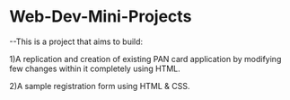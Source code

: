 # Web-Dev-Mini-Projects

--This is a project that aims to build:

1)A replication and creation of existing PAN card application by modifying few changes within it completely using HTML.

2)A sample registration form using HTML & CSS.


